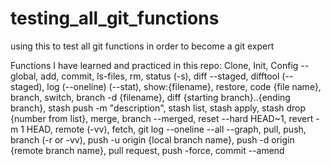 # testing_all_git_functions
using this to test all git functions in order to become a git expert

Functions I have learned and practiced in this repo:
Clone,
Init,
Config --global, 
add, 
commit,
ls-files,
rm,
status (-s),
diff --staged,
difftool (--staged),
log (--oneline) (--stat),
show:{filename},
restore, 
code {file name},
branch,
switch,
branch -d {filename},
diff {starting branch}..{ending branch},
stash push -m "description",
stash list,
stash apply,
stash drop {number from list},
merge,
branch --merged,
reset --hard HEAD~1,
revert -m 1 HEAD,
remote (-vv),
fetch,
git log --oneline --all --graph,
pull,
push,
branch (-r or -vv),
push -u origin {local branch name},
push -d origin {remote branch name},
pull request,
push -force,
commit --amend
